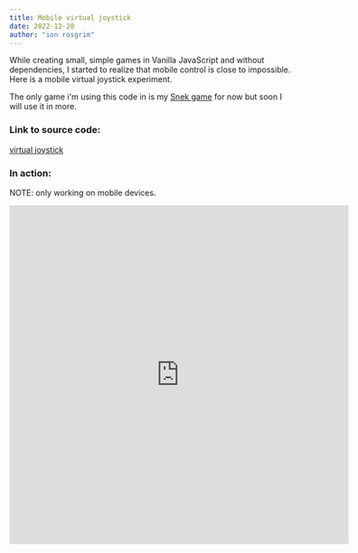 ```yaml
---
title: Mobile virtual joystick
date: 2022-12-20
author: "ion rosgrim"
---
```


While creating small, simple games in Vanilla JavaScript and without dependencies, I started to realize that mobile control is close to impossible.
Here is a mobile virtual joystick experiment.

The only game i'm using this code in is my [Snek game](https://irosgrim.github.io/snek/) for now but soon I will use it in more.

### Link to source code:

[virtual joystick](https://github.com/irosgrim/virtual-joystick)

### In action:

NOTE: only working on mobile devices.

<iframe src="https://irosgrim.github.io/virtual-joystick" frameborder="0" width="600" height="600" loading="lazy"></iframe>
